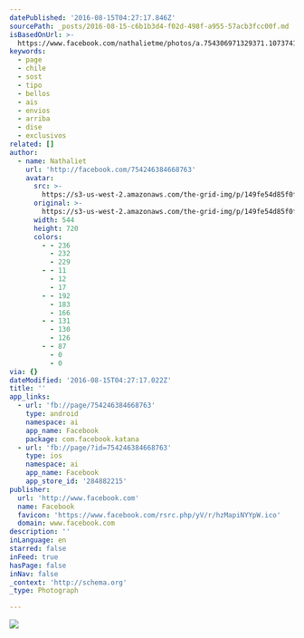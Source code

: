 ```yaml
---
datePublished: '2016-08-15T04:27:17.846Z'
sourcePath: _posts/2016-08-15-c6b1b3d4-f02d-498f-a955-57acb3fcc00f.md
isBasedOnUrl: >-
  https://www.facebook.com/nathalietme/photos/a.754306971329371.1073741828.754246384668763/1178488302244567/?type=3&theater
keywords:
  - page
  - chile
  - sost
  - tipo
  - bellos
  - ais
  - envios
  - arriba
  - dise
  - exclusivos
related: []
author:
  - name: Nathaliet
    url: 'http://facebook.com/754246384668763'
    avatar:
      src: >-
        https://s3-us-west-2.amazonaws.com/the-grid-img/p/149fe54d85f0f8a9d344ed718e0dd926f4be042b.jpg
      original: >-
        https://s3-us-west-2.amazonaws.com/the-grid-img/p/149fe54d85f0f8a9d344ed718e0dd926f4be042b.jpg
      width: 544
      height: 720
      colors:
        - - 236
          - 232
          - 229
        - - 11
          - 12
          - 17
        - - 192
          - 183
          - 166
        - - 131
          - 130
          - 126
        - - 87
          - 0
          - 0
via: {}
dateModified: '2016-08-15T04:27:17.022Z'
title: ''
app_links:
  - url: 'fb://page/754246384668763'
    type: android
    namespace: ai
    app_name: Facebook
    package: com.facebook.katana
  - url: 'fb://page/?id=754246384668763'
    type: ios
    namespace: ai
    app_name: Facebook
    app_store_id: '284882215'
publisher:
  url: 'http://www.facebook.com'
  name: Facebook
  favicon: 'https://www.facebook.com/rsrc.php/yV/r/hzMapiNYYpW.ico'
  domain: www.facebook.com
description: ''
inLanguage: en
starred: false
inFeed: true
hasPage: false
inNav: false
_context: 'http://schema.org'
_type: Photograph

---
```

![](https://s3-us-west-2.amazonaws.com/the-grid-img/p/149fe54d85f0f8a9d344ed718e0dd926f4be042b.jpg)